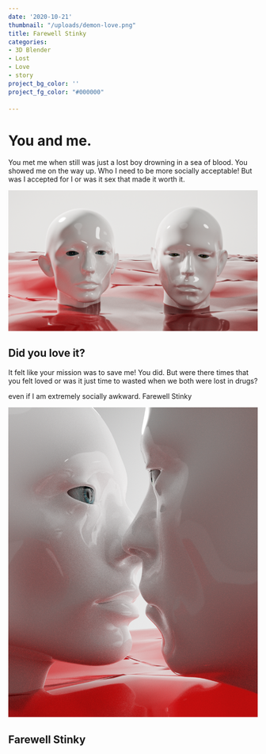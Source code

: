 ```yaml
---
date: '2020-10-21'
thumbnail: "/uploads/demon-love.png"
title: Farewell Stinky
categories:
- 3D Blender
- Lost
- Love
- story
project_bg_color: ''
project_fg_color: "#000000"

---
```

# You and me.

You met me when still was just a lost boy drowning in a sea of blood. You showed me on the way up. Who I need to be more socially acceptable! But was I accepted for I or was it sex that made it worth it.

![](/uploads/demon-love.png)

## Did you love it?

It felt like your mission was to save me! You did. But were there times that you felt loved or was it just time to wasted when we both were lost in drugs?

even if I am extremely socially awkward. Farewell Stinky

![](/uploads/blood-kiss-denoise.png)

## Farewell Stinky